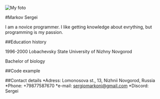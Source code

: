 ![My foto](rsschool-cv/img/my_foto2.png "My foto")

#Markov Sergei

I am a novice programmer. I like getting knowledge about evrything, but programming is my passion.

##Education history

1996-2000 Lobachevsky State University of Nizhny Novgorod

Bachelor of biology

##Code example

##Contact details
*Adress: Lomonosova st., 13, Nizhnii Novgorod, Russia
*Phone: +79877587670
*e-mail: sergiomarkoni@gmail.com
*Discord: Sergei














    